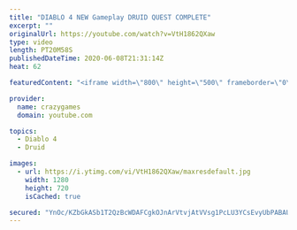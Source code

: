 ```yaml
---
title: "DIABLO 4 NEW Gameplay DRUID QUEST COMPLETE"
excerpt: ""
originalUrl: https://youtube.com/watch?v=VtH1862QXaw
type: video
length: PT20M58S
publishedDateTime: 2020-06-08T21:31:14Z
heat: 62

featuredContent: "<iframe width=\"800\" height=\"500\" frameborder=\"0\" src=\"https://www.youtube.com/embed/VtH1862QXaw\" allow=\"accelerometer; autoplay; encrypted-media; gyroscope; picture-in-picture\" allowfullscreen></iframe>"

provider:
  name: crazygames
  domain: youtube.com

topics:
  - Diablo 4
  - Druid

images:
  - url: https://i.ytimg.com/vi/VtH1862QXaw/maxresdefault.jpg
    width: 1280
    height: 720
    isCached: true

secured: "YnOc/KZbGkASb1T2QzBcWDAFCgkOJnArVtvjAtVVsg1PcLU3YCsEvyUbPABAUx3hyRWKKEoVU4tqMU85r91LbC8zoNwc0PUt2js8u53xI5N1QvpgId3jtd8ODQsWqoluxMSXUIztBg29NP2ywVx2RyJiFU5Onf++Vs8vrurF2TmbFvSJA0IwZ5gLsUNa8pfDyOedUqhsCyxGa5oJllfZIdPLgmh4GYJ2stXDUiEK9FJmk91ju2tXIJNwb01GqkjLOn6q0J0plVdH+qdgnnZGcV0Dl1TZIfTp49BVILRlKqJFyceOd6UpcT4qqUlzYQLFcyJTYuuyvVI+FyHjraKryioxhmY4sXzX4ZoRVPJOQz6TIARoEc0aZV1VEvgSYN99xB68fuWsWN1RJ2FivOBmKjrn7vdZSk+Li/xjLmTJlGA=;/vhk9j03L95ye8YiK36jWQ=="
---
```


